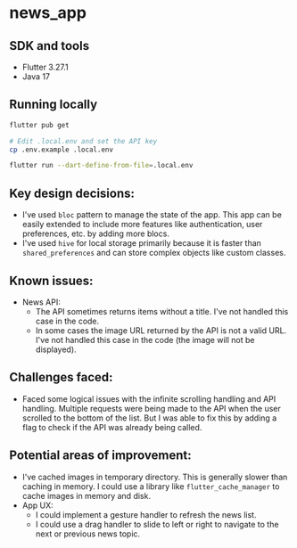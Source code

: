 # news_app

## SDK and tools

- Flutter 3.27.1
- Java 17

## Running locally

```bash
flutter pub get

# Edit .local.env and set the API key
cp .env.example .local.env

flutter run --dart-define-from-file=.local.env
```

## Key design decisions:

- I've used `bloc` pattern to manage the state of the app. This app can be easily extended to include more features like authentication, user preferences, etc. by adding more blocs.
- I've used `hive` for local storage primarily because it is faster than `shared_preferences` and can store complex objects like custom classes.

## Known issues:

- News API:
  - The API sometimes returns items without a title. I've not handled this case in the code.
  - In some cases the image URL returned by the API is not a valid URL. I've not handled this case in the code (the image will not be displayed).

## Challenges faced:

- Faced some logical issues with the infinite scrolling handling and API handling. Multiple requests were being made to the API when the user scrolled to the bottom of the list. But I was able to fix this by adding a flag to check if the API was already being called.

## Potential areas of improvement:

- I've cached images in temporary directory. This is generally slower than caching in memory. I could use a library like `flutter_cache_manager` to cache images in memory and disk.
- App UX:
  - I could implement a gesture handler to refresh the news list.
  - I could use a drag handler to slide to left or right to navigate to the next or previous news topic.
